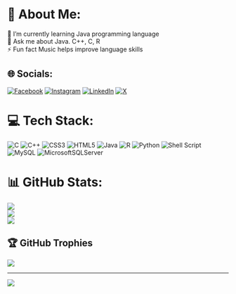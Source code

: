 # 💫 About Me:
🌱 I’m currently learning Java programming language<br>💬 Ask me about Java. C++, C, R<br>⚡ Fun fact Music helps improve language skills


## 🌐 Socials:
[![Facebook](https://img.shields.io/badge/Facebook-%231877F2.svg?logo=Facebook&logoColor=white)](https://facebook.com/MadhavKumar1506) [![Instagram](https://img.shields.io/badge/Instagram-%23E4405F.svg?logo=Instagram&logoColor=white)](https://instagram.com/madhav_kr) [![LinkedIn](https://img.shields.io/badge/LinkedIn-%230077B5.svg?logo=linkedin&logoColor=white)](https://linkedin.com/in/in/madhavkumar1506) [![X](https://img.shields.io/badge/X-black.svg?logo=X&logoColor=white)](https://x.com/Madhav_1506) 

# 💻 Tech Stack:
![C](https://img.shields.io/badge/c-%2300599C.svg?style=for-the-badge&logo=c&logoColor=white) ![C++](https://img.shields.io/badge/c++-%2300599C.svg?style=for-the-badge&logo=c%2B%2B&logoColor=white) ![CSS3](https://img.shields.io/badge/css3-%231572B6.svg?style=for-the-badge&logo=css3&logoColor=white) ![HTML5](https://img.shields.io/badge/html5-%23E34F26.svg?style=for-the-badge&logo=html5&logoColor=white) ![Java](https://img.shields.io/badge/java-%23ED8B00.svg?style=for-the-badge&logo=openjdk&logoColor=white) ![R](https://img.shields.io/badge/r-%23276DC3.svg?style=for-the-badge&logo=r&logoColor=white) ![Python](https://img.shields.io/badge/python-3670A0?style=for-the-badge&logo=python&logoColor=ffdd54) ![Shell Script](https://img.shields.io/badge/shell_script-%23121011.svg?style=for-the-badge&logo=gnu-bash&logoColor=white) ![MySQL](https://img.shields.io/badge/mysql-%2300000f.svg?style=for-the-badge&logo=mysql&logoColor=white) ![MicrosoftSQLServer](https://img.shields.io/badge/Microsoft%20SQL%20Server-CC2927?style=for-the-badge&logo=microsoft%20sql%20server&logoColor=white)
# 📊 GitHub Stats:
![](https://github-readme-stats.vercel.app/api?username=madhavkr1506&theme=blueberry&hide_border=false&include_all_commits=true&count_private=true)<br/>
![](https://github-readme-streak-stats.herokuapp.com/?user=madhavkr1506&theme=blueberry&hide_border=false)<br/>
![](https://github-readme-stats.vercel.app/api/top-langs/?username=madhavkr1506&theme=blueberry&hide_border=false&include_all_commits=true&count_private=true&layout=compact)

## 🏆 GitHub Trophies
![](https://github-profile-trophy.vercel.app/?username=madhavkr1506&theme=discord&no-frame=false&no-bg=true&margin-w=4)

---
[![](https://visitcount.itsvg.in/api?id=madhavkr1506&icon=0&color=9)](https://visitcount.itsvg.in)

<!-- Proudly created with GPRM ( https://gprm.itsvg.in ) -->
